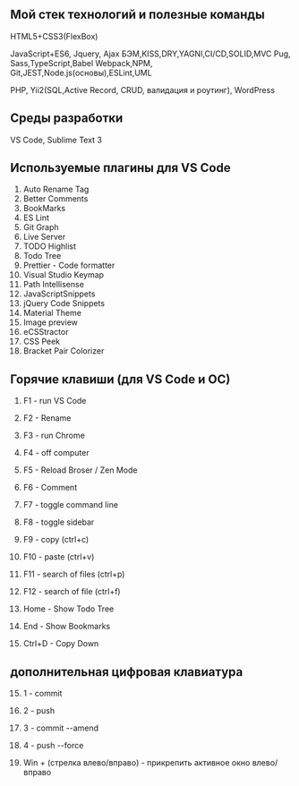 ## Мой стек технологий и полезные команды


HTML5+CSS3(FlexBox)

JavaScript+ES6, Jquery, Ajax
БЭМ,KISS,DRY,YAGNI,CI/CD,SOLID,MVC
Pug, Sass,TypeScript,Babel
Webpack,NPM, Git,JEST,Node.js(основы),ESLint,UML

PHP, Yii2(SQL,Active Record, CRUD, валидация и роутинг), WordPress

## Среды разработки 

VS Code, Sublime Text 3

## Используемые плагины для VS Code

1. Auto Rename Tag
2. Better Comments
3. BookMarks
4. ES Lint
5. Git Graph
6. Live Server
7. TODO Highlist
8. Todo Tree
9. Prettier - Code formatter
10. Visual Studio Keymap
11. Path Intellisense
12. JavaScriptSnippets
13. jQuery Code Snippets
14. Material Theme
15. Image preview
16. eCSStractor
17. CSS Peek
18. Bracket Pair Colorizer

## Горячие клавиши (для VS Code и ОС)

1. F1 - run VS Code
2. F2 - Rename
3. F3 - run Chrome
4. F4 - off computer
5. F5 - Reload Broser / Zen Mode
6. F6 - Comment 
7. F7 - toggle command line
8. F8 - toggle sidebar
9. F9 - copy (ctrl+c)
10. F10 - paste (ctrl+v)
10. F11 - search of files (ctrl+p)
11. F12 - search of file (ctrl+f)


12. Home - Show Todo Tree 
13. End - Show Bookmarks
14. Ctrl+D - Copy Down

## дополнительная цифровая клавиатура

15. 1 - commit
16. 2 - push
17. 3 - commit --amend
18. 4 - push --force

19. Win + (стрелка влево/вправо) - прикрепить активное окно влево/ вправо



